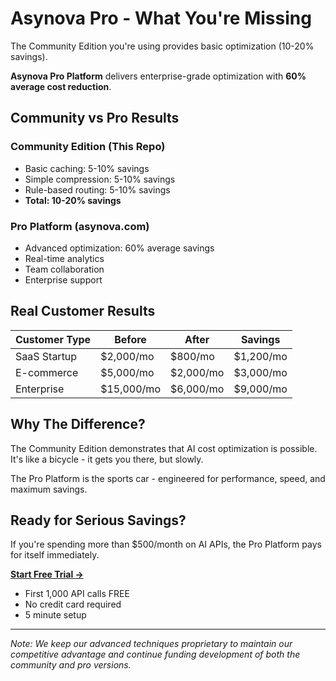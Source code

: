 # Asynova Pro - What You're Missing

The Community Edition you're using provides basic optimization (10-20% savings).

**Asynova Pro Platform** delivers enterprise-grade optimization with **60% average cost reduction**.

## Community vs Pro Results

### Community Edition (This Repo)
- Basic caching: 5-10% savings
- Simple compression: 5-10% savings  
- Rule-based routing: 5-10% savings
- **Total: 10-20% savings**

### Pro Platform (asynova.com)
- Advanced optimization: 60% average savings
- Real-time analytics
- Team collaboration
- Enterprise support

## Real Customer Results

| Customer Type | Before | After | Savings |
|--------------|--------|-------|---------|
| SaaS Startup | $2,000/mo | $800/mo | $1,200/mo |
| E-commerce | $5,000/mo | $2,000/mo | $3,000/mo |
| Enterprise | $15,000/mo | $6,000/mo | $9,000/mo |

## Why The Difference?

The Community Edition demonstrates that AI cost optimization is possible. It's like a bicycle - it gets you there, but slowly.

The Pro Platform is the sports car - engineered for performance, speed, and maximum savings.

## Ready for Serious Savings?

If you're spending more than $500/month on AI APIs, the Pro Platform pays for itself immediately.

**[Start Free Trial →](https://asynova.com)**
- First 1,000 API calls FREE
- No credit card required
- 5 minute setup

---

*Note: We keep our advanced techniques proprietary to maintain our competitive advantage and continue funding development of both the community and pro versions.*